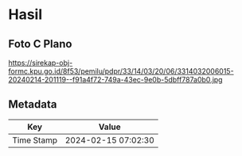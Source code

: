 # Hasil

## Foto C Plano

https://sirekap-obj-formc.kpu.go.id/8f53/pemilu/pdpr/33/14/03/20/06/3314032006015-20240214-201119--f91a4f72-749a-43ec-9e0b-5dbff787a0b0.jpg


## Metadata

| Key        | Value               |
| ---------- | ------------------- |
| Time Stamp | 2024-02-15 07:02:30 |



